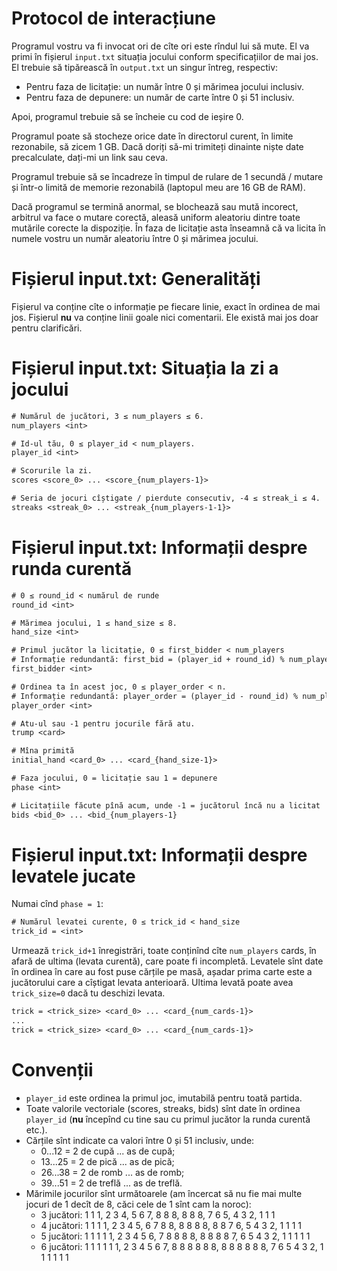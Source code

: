 # Protocol de interacțiune

Programul vostru va fi invocat ori de cîte ori este rîndul lui să mute. El va primi în fișierul `input.txt` situația jocului conform specificațiilor de mai jos. El trebuie să tipărească în `output.txt` un singur întreg, respectiv:

* Pentru faza de licitație: un număr între 0 și mărimea jocului inclusiv.
* Pentru faza de depunere: un număr de carte între 0 și 51 inclusiv.

Apoi, programul trebuie să se încheie cu cod de ieșire 0.

Programul poate să stocheze orice date în directorul curent, în limite rezonabile, să zicem 1 GB. Dacă doriți să-mi trimiteți dinainte niște date precalculate, dați-mi un link sau ceva.

Programul trebuie să se încadreze în timpul de rulare de 1 secundă / mutare și într-o limită de memorie rezonabilă (laptopul meu are 16 GB de RAM).

Dacă programul se termină anormal, se blochează sau mută incorect, arbitrul va face o mutare corectă, aleasă uniform aleatoriu dintre toate mutările corecte la dispoziție. În faza de licitație asta înseamnă că va licita în numele vostru un număr
aleatoriu între 0 și mărimea jocului.

# Fișierul input.txt: Generalități

Fișierul va conține cîte o informație pe fiecare linie, exact în ordinea de mai jos. Fișierul **nu** va conține linii goale nici comentarii. Ele există mai jos doar pentru clarificări.

# Fișierul input.txt: Situația la zi a jocului

```txt
# Numărul de jucători, 3 ≤ num_players ≤ 6.
num_players <int>

# Id-ul tău, 0 ≤ player_id < num_players.
player_id <int>

# Scorurile la zi.
scores <score_0> ... <score_{num_players-1}>

# Seria de jocuri cîștigate / pierdute consecutiv, -4 ≤ streak_i ≤ 4.
streaks <streak_0> ... <streak_{num_players-1-1}>
```

# Fișierul input.txt: Informații despre runda curentă

```txt
# 0 ≤ round_id < numărul de runde
round_id <int>

# Mărimea jocului, 1 ≤ hand_size ≤ 8.
hand_size <int>

# Primul jucător la licitație, 0 ≤ first_bidder < num_players
# Informație redundantă: first_bid = (player_id + round_id) % num_players.
first_bidder <int>

# Ordinea ta în acest joc, 0 ≤ player_order < n.
# Informație redundantă: player_order = (player_id - round_id) % num_players.
player_order <int>

# Atu-ul sau -1 pentru jocurile fără atu.
trump <card>

# Mîna primită
initial_hand <card_0> ... <card_{hand_size-1}>

# Faza jocului, 0 = licitație sau 1 = depunere
phase <int>

# Licitațiile făcute pînă acum, unde -1 = jucătorul încă nu a licitat
bids <bid_0> ... <bid_{num_players-1}
```

# Fișierul input.txt: Informații despre levatele jucate

Numai cînd `phase = 1`:

```txt
# Numărul levatei curente, 0 ≤ trick_id < hand_size
trick_id = <int>
```
Urmează `trick_id+1` înregistrări, toate conținînd cîte `num_players` cards, în afară de ultima (levata curentă), care poate fi incompletă. Levatele sînt date în ordinea în care au fost puse cărțile pe masă, așadar prima carte este a jucătorului care a cîștigat levata anterioară. Ultima levată poate avea `trick_size=0` dacă tu deschizi levata.

```txt
trick = <trick_size> <card_0> ... <card_{num_cards-1}>
...
trick = <trick_size> <card_0> ... <card_{num_cards-1}>
```

# Convenții

* `player_id` este ordinea la primul joc, imutabilă pentru toată partida.
* Toate valorile vectoriale (scores, streaks, bids) sînt date în ordinea `player_id` (**nu** începînd cu tine sau cu primul jucător la runda curentă etc.).
* Cărțile sînt indicate ca valori între 0 și 51 inclusiv, unde:
  *  0...12 = 2 de cupă ... as de cupă;
  * 13...25 = 2 de pică ... as de pică;
  * 26...38 = 2 de romb ... as de romb;
  * 39...51 = 2 de treflă ... as de treflă.
* Mărimile jocurilor sînt următoarele (am încercat să nu fie mai multe jocuri de 1 decît de 8, căci cele de 1 sînt cam la noroc):
  * 3 jucători: 1 1 1, 2 3 4, 5 6 7, 8 8 8, 8 8 8, 7 6 5, 4 3 2, 1 1 1
  * 4 jucători: 1 1 1 1, 2 3 4 5, 6 7 8 8, 8 8 8 8, 8 8 7 6, 5 4 3 2, 1 1 1 1
  * 5 jucători: 1 1 1 1 1, 2 3 4 5 6, 7 8 8 8 8, 8 8 8 8 7, 6 5 4 3 2, 1 1 1 1 1
  * 6 jucători: 1 1 1 1 1 1, 2 3 4 5 6 7, 8 8 8 8 8 8, 8 8 8 8 8 8, 7 6 5 4 3 2, 1 1 1 1 1 1
